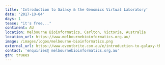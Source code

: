 ```yaml
---
title: 'Introduction to Galaxy & the Genomics Virtual Laboratory'
date: '2017-10-04'
days: 1
tease: "it's free..."
continent: AU
location: Melbourne Bioinformatics, Carlton, Victoria, Australia
location_url: https://www.melbournebioinformatics.org.au/
image: /images/logos/melbourne-bioinformatics.png
external_url: https://www.eventbrite.com.au/e/introduction-to-galaxy-the-genomics-virtual-laboratory-4-oct-registration-37299824780
contact: 'enquiries@ melbournebioinformatics.org.au'
gtn: truees
---
```

